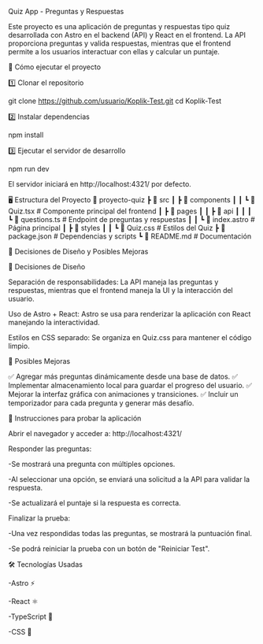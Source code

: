 Quiz App - Preguntas y Respuestas

Este proyecto es una aplicación de preguntas y respuestas tipo quiz desarrollada con Astro en el backend (API) y React en el frontend. La API proporciona preguntas y valida respuestas, mientras que el frontend permite a los usuarios interactuar con ellas y calcular un puntaje.

🚀 Cómo ejecutar el proyecto

1️⃣ Clonar el repositorio

  git clone https://github.com/usuario/Koplik-Test.git
  cd Koplik-Test

2️⃣ Instalar dependencias

  npm install

3️⃣ Ejecutar el servidor de desarrollo

  npm run dev

El servidor iniciará en http://localhost:4321/ por defecto.


🖥️ Estructura del Proyecto
📂 proyecto-quiz
 ┣ 📂 src
 ┃ ┣ 📂 components
 ┃ ┃ ┗ 📜 Quiz.tsx  # Componente principal del frontend
 ┃ ┣ 📂 pages
 ┃ ┃ ┣ 📂 api
 ┃ ┃ ┃ ┗ 📜 questions.ts  # Endpoint de preguntas y respuestas
 ┃ ┃ ┗ 📜 index.astro  # Página principal
 ┃ ┣ 📂 styles
 ┃ ┃ ┗ 📜 Quiz.css  # Estilos del Quiz
 ┣ 📜 package.json  # Dependencias y scripts
 ┗ 📜 README.md  # Documentación

 📌 Decisiones de Diseño y Posibles Mejoras

🔹 Decisiones de Diseño

Separación de responsabilidades: La API maneja las preguntas y respuestas, mientras que el frontend maneja la UI y la interacción del usuario.

Uso de Astro + React: Astro se usa para renderizar la aplicación con React manejando la interactividad.

Estilos en CSS separado: Se organiza en Quiz.css para mantener el código limpio.

🔹 Posibles Mejoras

✅ Agregar más preguntas dinámicamente desde una base de datos.
✅ Implementar almacenamiento local para guardar el progreso del usuario.
✅ Mejorar la interfaz gráfica con animaciones y transiciones.
✅ Incluir un temporizador para cada pregunta y generar más desafío.

📝 Instrucciones para probar la aplicación

Abrir el navegador y acceder a: http://localhost:4321/

Responder las preguntas:

-Se mostrará una pregunta con múltiples opciones.

-Al seleccionar una opción, se enviará una solicitud a la API para validar la respuesta.

-Se actualizará el puntaje si la respuesta es correcta.

Finalizar la prueba:

-Una vez respondidas todas las preguntas, se mostrará la puntuación final.

-Se podrá reiniciar la prueba con un botón de "Reiniciar Test".

🛠️ Tecnologías Usadas

-Astro ⚡

-React ⚛️

-TypeScript 📝

-CSS 🎨
